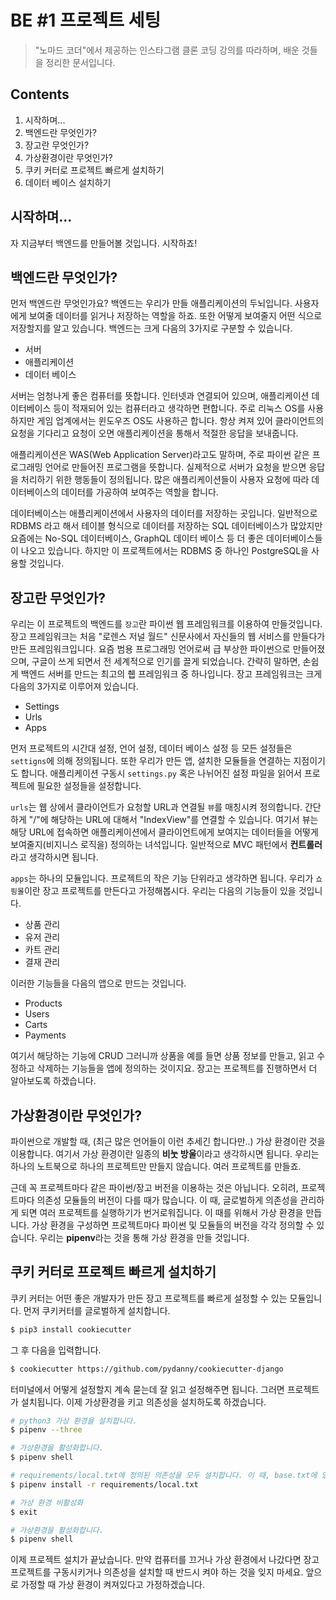 BE #1 프로젝트 세팅
================

> "노마드 코더"에서 제공하는 인스타그램 클론 코딩 강의를 따라하며, 배운 것들을 정리한 문서입니다.

Contents
------------

1. 시작하며...
2. 백엔드란 무엇인가?
3. 장고란 무엇인가?
4. 가상환경이란 무엇인가?
5. 쿠키 커터로 프로젝트 빠르게 설치하기
6. 데이터 베이스 설치하기

## 시작하며...

자 지금부터 백엔드를 만들어볼 것입니다. 시작하죠!


## 백엔드란 무엇인가?

먼저 백엔드란 무엇인가요? 백엔드는 우리가 만들 애플리케이션의 두뇌입니다. 사용자에게 보여줄 데이터를 읽거나 저장하는 역할을 하죠. 또한 어떻게 보여줄지 어떤 식으로 저장할지를 알고 있습니다. 백엔드는 크게 다음의 3가지로 구분할 수 있습니다.

* 서버
* 애플리케이션
* 데이터 베이스

서버는 엄청나게 좋은 컴퓨터를 뜻합니다. 인터넷과 연결되어 있으며, 애플리케이션 데이터베이스 등이 적재되어 있는 컴퓨터라고 생각하면 편합니다. 주로 리눅스 OS를 사용하지만 게임 업계에서는 윈도우즈 OS도 사용하곤 합니다. 항상 켜져 있어 클라이언트의 요청을 기다리고 요청이 오면 애플리케이션을 통해서 적절한 응답을 보내줍니다.

애플리케이션은 WAS(Web Application Server)라고도 말하며, 주로 파이썬 같은 프로그래밍 언어로 만들어진 프로그램을 뜻합니다. 실제적으로 서버가 요청을 받으면 응답을 처리하기 위한 행동들이 정의됩니다. 많은 애플리케이션들이 사용자 요청에 따라 데이터베이스의 데이터를 가공하여 보여주는 역할을 합니다.

데이터베이스는 애플리케이션에서 사용자의 데이터를 저장하는 곳입니다. 일반적으로 RDBMS 라고 해서 테이블 형식으로 데이터를 저장하는 SQL 데이터베이스가 많았지만 요즘에는 No-SQL 데이터베이스, GraphQL 데이터 베이스 등 더 좋은 데이터베이스들이 나오고 있습니다. 하지만 이 프로젝트에서는 RDBMS 중 하나인 PostgreSQL을 사용할 것입니다.


## 장고란 무엇인가?

우리는 이 프로젝트의 백엔드를 `장고`란 파이썬 웹 프레임워크를 이용하여 만들것입니다. 장고 프레임워크는 처음 "로렌스 저널 월드" 신문사에서 자신들의 웹 서비스를 만들다가 만든 프레임워크입니다. 요즘 범용 프로그래밍 언어로써 급 부상한 파이썬으로 만들어졌으며, 구글이 쓰게 되면서 전 세계적으로 인기를 끌게 되었습니다. 간략히 말하면, 손쉽게 백엔드 서버를 만드는 최고의 췝 프레임워크 중 하나입니다. 장고 프레임워크는 크게 다음의 3가지로 이루어져 있습니다.

* Settings
* Urls
* Apps

먼저 프로젝트의 시간대 설정, 언어 설정, 데이터 베이스 설정 등 모든 설정들은 `settigns`에 의해 정의됩니다. 또한 우리가 만든 앱, 설치한 모듈들을 연결하는 지점이기도 합니다. 애플리케이션 구동시 `settings.py` 혹은 나뉘어진 설정 파일을 읽어서 프로젝트에 필요한 설정들을 설정합니다.

`urls`는 웹 상에서 클라이언트가 요청할 URL과 연결될 `뷰`를 매칭시켜 정의합니다. 간단하게 "/"에 해당하는 URL에 대해서 "IndexView"를 연결할 수 있습니다. 여기서 뷰는 해당 URL에 접속하면 애플리케이션에서 클라이언트에게 보여지는 데이터들을 어떻게 보여줄지(비지니스 로직을) 정의하는 녀석입니다. 일반적으로 MVC 패턴에서 **컨트롤러**라고 생각하시면 됩니다. 

`apps`는 하나의 모듈입니다. 프로젝트의 작은 기능 단위라고 생각하면 됩니다. 우리가 `쇼핑몰`이란 장고 프로젝트를 만든다고 가정해봅시다. 우리는 다음의 기능들이 있을 것입니다.

* 상품 관리
* 유저 관리
* 카트 관리
* 결재 관리

이러한 기능들을 다음의 앱으로 만드는 것입니다. 

* Products
* Users
* Carts
* Payments

여기서 해당하는 기능에 CRUD 그러니까 상품을 예를 들면 상품 정보를 만들고, 읽고 수정하고 삭제하는 기능들을 앱에 정의하는 것이지요. 장고는 프로젝트를 진행하면서 더 알아보도록 하겠습니다.


## 가상환경이란 무엇인가?

파이썬으로 개발할 때, (최근 많은 언어들이 이런 추세긴 합니다만..) 가상 환경이란 것을 이용합니다. 여기서 가상 환경이란 일종의 **비눗 방울**이라고 생각하시면 됩니다. 우리는 하나의 노트북으로 하나의 프로젝트만 만들지 않습니다. 여러 프로젝트를 만들죠. 

근데 꼭 프로젝트마다 같은 파이썬/장고 버전을 이용하는 것은 아닙니다. 오히려, 프로젝트마다 의존성 모듈들의 버전이 다를 때가 많습니다. 이 때, 글로벌하게 의존성을 관리하게 되면 여러 프로젝트를 실행하기가 번거로워집니다. 이 때를 위해서 가상 환경을 만듭니다. 가상 환경을 구성하면 프로젝트마다 파이썬 및 모듈들의 버전을 각각 정의할 수 있습니다. 우리는 **pipenv**라는 것을 통해 가상 환경을 만들 것입니다.


## 쿠키 커터로 프로젝트 빠르게 설치하기

쿠키 커터는 어떤 좋은 개발자가 만든 장고 프로젝트를 빠르게 설정할 수 있는 모듈입니다. 먼저 쿠키커터를 글로벌하게 설치합니다.

```bash
$ pip3 install cookiecutter
```

그 후 다음을 입력합니다.

```bash
$ cookiecutter https://github.com/pydanny/cookiecutter-django
```

터미널에서 어떻게 설정할지 계속 묻는데 잘 읽고 설정해주면 됩니다. 그러면 프로젝트가 설치됩니다. 이제 가상환경을 키고 의존성을 설치하도록 하겠습니다.

```bash
# python3 가상 환경을 설치합니다.
$ pipenv --three

# 가상환경을 활성화합니다.
$ pipenv shell

# requirements/local.txt에 정의된 의존성을 모두 설치합니다. 이 때, base.txt에 있는 모듈들도 설치됩니다.
$ pipenv install -r requirements/local.txt

# 가상 환경 비활성화
$ exit

# 가상환경을 활성화합니다.
$ pipenv shell
```

이제 프로젝트 설치가 끝났습니다. 만약 컴퓨터를 끄거나 가상 환경에서 나갔다면 장고 프로젝트를 구동시키거나 의존성을 설치할 때 반드시 켜야 하는 것을 잊지 마세요. 앞으로 가정할 때 가상 환경이 켜져있다고 가정하겠습니다.